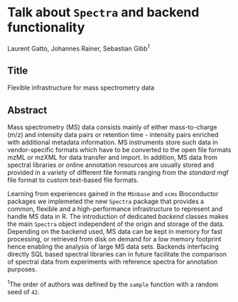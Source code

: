 # Talk about `Spectra` and backend functionality

Laurent Gatto, Johannes Rainer, Sebastian Gibb<sup>1</sup>

## Title

Flexible infrastructure for mass spectrometry data

## Abstract

Mass spectrometry (MS) data consists mainly of either mass-to-charge (m/z) and
intensity data pairs or retention time - intensity pairs enriched with
additional metadata information. MS instruments store such data in
vendor-specific formats which have to be converted to the open file formats mzML
or mzXML for data transfer and import. In addition, MS data from spectral
libraries or online annotation resources are usually stored and provided in a
variety of different file formats ranging from the *standard* mgf file format to
custom text-based file formats.

Learning from experiences gained in the `MSnbase` and `xcms` Bioconductor
packages we implemeted the new `Spectra` package that provides a common,
flexible and a high-performance infrastructure to represent and handle MS data
in R. The introduction of dedicated *backend* classes makes the main `Spectra`
object independent of the origin and storage of the data. Depending on the
backend used, MS data can be kept in memory for fast processing, or retrieved
from disk on demand for a low memory footprint hence enabling the analysis of
large MS data sets. Backends interfacing directly SQL based spectral libraries
can in future facilitate the comparison of spectral data from experiments with
reference spectra for annotation purposes.

<sup>1</sup>The order of authors was defined by the `sample` function with a
random seed of `42`.

